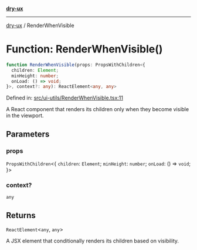 [**dry-ux**](../README.md)

***

[dry-ux](../README.md) / RenderWhenVisible

# Function: RenderWhenVisible()

```ts
function RenderWhenVisible(props: PropsWithChildren<{
  children: Element;
  minHeight: number;
  onLoad: () => void;
}>, context?: any): ReactElement<any, any>
```

Defined in: [src/ui-utils/RenderWhenVisible.tsx:11](https://github.com/navedr/dry-ux/blob/f464198215bbdbf8f80dadda55a7d0d7eeb0411c/src/ui-utils/RenderWhenVisible.tsx#L11)

A React component that renders its children only when they become visible in the viewport.

## Parameters

### props

`PropsWithChildren`\<\{
  `children`: `Element`;
  `minHeight`: `number`;
  `onLoad`: () => `void`;
 \}\>

### context?

`any`

## Returns

`ReactElement`\<`any`, `any`\>

A JSX element that conditionally renders its children based on visibility.
